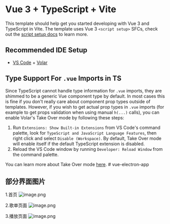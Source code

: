 # Vue 3 + TypeScript + Vite

This template should help get you started developing with Vue 3 and TypeScript in Vite. The template uses Vue 3 `<script setup>` SFCs, check out the [script setup docs](https://v3.vuejs.org/api/sfc-script-setup.html#sfc-script-setup) to learn more.

## Recommended IDE Setup

- [VS Code](https://code.visualstudio.com/) + [Volar](https://marketplace.visualstudio.com/items?itemName=Vue.volar)

## Type Support For `.vue` Imports in TS

Since TypeScript cannot handle type information for `.vue` imports, they are shimmed to be a generic Vue component type by default. In most cases this is fine if you don't really care about component prop types outside of templates. However, if you wish to get actual prop types in `.vue` imports (for example to get props validation when using manual `h(...)` calls), you can enable Volar's Take Over mode by following these steps:

1. Run `Extensions: Show Built-in Extensions` from VS Code's command palette, look for `TypeScript and JavaScript Language Features`, then right click and select `Disable (Workspace)`. By default, Take Over mode will enable itself if the default TypeScript extension is disabled.
2. Reload the VS Code window by running `Developer: Reload Window` from the command palette.

You can learn more about Take Over mode [here](https://github.com/johnsoncodehk/volar/discussions/471).
#   v u e - e l e c t r o n - a p p 
 
 

## 部分界面图片

1.首页
![image.png](https://s2.loli.net/2022/07/07/IaqPxOTjB8Gt9i2.png)

2.歌单页面
![image.png](https://s2.loli.net/2022/07/07/IrCDTVpAMyHvuBx.png)

3.播放页面
![image.png](https://s2.loli.net/2022/07/07/D8AqztiEs2RJoZ7.png)